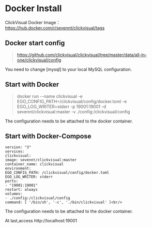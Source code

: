 # Docker Install

ClickVisual Docker Image：https://hub.docker.com/r/sevennt/clickvisual/tags

## Docker start config
> https://github.com/clickvisual/clickvisual/tree/master/data/all-in-one/clickvisual/config

You need to change [mysql] to your local MySQL configuration.

## Start with Docker
> docker run --name clickvisual -e EGO_CONFIG_PATH=/clickvisual/config/docker.toml -e EGO_LOG_WRITER=stderr -p 19001:19001 -d sevennt/clickvisual:master -v ./config:/clickvisual/config

The configuration needs to be attached to the docker container.

## Start with Docker-Compose 
```
version: "3"
services:
clickvisual:
image: sevennt/clickvisual:master
container_name: clickvisual
environment:
EGO_CONFIG_PATH: /clickvisual/config/docker.toml
EGO_LOG_WRITER: stderr
ports:
- "19001:19001"
restart: always
volumes:
- ./config:/clickvisual/config
command: [ '/bin/sh', '-c', './bin/clickvisual' ]<br/>
```
The configuration needs to be attached to the docker container.

At last,access http://localhost:19001



